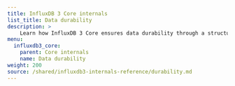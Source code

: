 ```yaml
---
title: InfluxDB 3 Core internals
list_title: Data durability
description: >
    Learn how InfluxDB 3 Core ensures data durability through a structured write path that balances performance, persistence, and query efficiency.
menu:
  influxdb3_core:
    parent: Core internals
    name: Data durability
weight: 200
source: /shared/influxdb3-internals-reference/durability.md
---
```


<!--
The content for this page is at
// SOURCE /content/shared/influxdb3-internals-reference/durability/_index.md
->